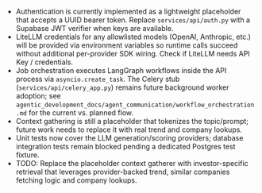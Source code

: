 
- Authentication is currently implemented as a lightweight placeholder that accepts a UUID bearer token. Replace `services/api/auth.py` with a Supabase JWT verifier when keys are available.
- LiteLLM credentials for any allowlisted models (OpenAI, Anthropic, etc.) will be provided via environment variables so runtime calls succeed without additional per-provider SDK wiring. Check if LiteLLM needs API Key / credentials.
- Job orchestration executes LangGraph workflows inside the API process via `asyncio.create_task`. The Celery stub (`services/api/celery_app.py`) remains future background worker adoption; see `agentic_development_docs/agent_communication/workflow_orchestration.md` for the current vs. planned flow.
- Context gathering is still a placeholder that tokenizes the topic/prompt; future work needs to replace it with real trend and company lookups.
- Unit tests now cover the LLM generation/scoring providers; database integration tests remain blocked pending a dedicated Postgres test fixture.
- TODO: Replace the placeholder context gatherer with investor-specific retrieval that leverages provider-backed trend, similar companies fetching logic and company lookups.

